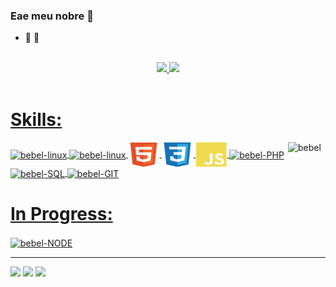 ### Eae meu nobre 👋

- 🌱 🤙

<br>
<div align="center">
  <a href="https://github.com/Bebel132">
  <img height="150em" src="https://github-readme-stats.vercel.app/api?username=Bebel132&show_icons=true&theme=dracula&include_all_commits=true&count_private=true"/>
  <img height="150em" src="https://github-readme-stats.vercel.app/api/top-langs/?username=Bebel132&layout=compact&langs_count=7&theme=dracula"/>
</div>
<br>
<div style="display: inline_block; align-items: center;">
  <h1>Skills: </h1>
  <img align="center" alt="bebel-linux" height="40" width="50" src="https://cdn.jsdelivr.net/gh/devicons/devicon/icons/linux/linux-original.svg"/>
  <img align="center" alt="bebel-linux" height="40" width="50" src="https://cdn.jsdelivr.net/gh/devicons/devicon/icons/windows8/windows8-original.svg"/>
  <img align="center" alt="bebel-HTML" height="40" width="50" src="https://raw.githubusercontent.com/devicons/devicon/master/icons/html5/html5-original.svg">
  <img align="center" alt="bebel-CSS" height="40" width="50" src="https://raw.githubusercontent.com/devicons/devicon/master/icons/css3/css3-original.svg">
  <img align="center" alt="bebel-Js" height="40" width="50" src="https://raw.githubusercontent.com/devicons/devicon/master/icons/javascript/javascript-plain.svg">
  <img align="right" alt="bebel" height="50" width="60" src="https://media.discordapp.net/attachments/805860115814940713/895292484261920818/unknown.png">
  <img align="center" alt="bebel-PHP" height="40" width="50" src="https://cdn.jsdelivr.net/gh/devicons/devicon/icons/php/php-plain.svg" />
  <img align="center" alt="bebel-SQL" height="40" width="50" src="https://cdn.jsdelivr.net/gh/devicons/devicon/icons/mysql/mysql-original.svg" />
  <img align="center" alt="bebel-GIT" height="40" width="50" src="https://cdn.jsdelivr.net/gh/devicons/devicon/icons/git/git-original.svg" />
  <h1>In Progress:</h1>
  <img align="center" alt="bebel-NODE" height="40" width="50" src="[https://cdn.jsdelivr.net/gh/devicons/devicon/icons/node/node-original.svg](https://cdn.jsdelivr.net/gh/devicons/devicon/icons/nodejs/nodejs-original.svg)" />
  
</div>
  
<hr>
  
<div> 
  <a href="https://www.instagram.com/bebenio132/" target="_blank"><img src="https://img.shields.io/badge/-Instagram-%23E4405F?style=for-the-badge&logo=instagram&logoColor=white"></a>
 <a href="https://discordhub.com/profile/801625131918950440" target="_blank"><img src="https://img.shields.io/badge/Discord-7289DA?style=for-the-badge&logo=discord&logoColor=white"></a> 
  <a href ="mailto:emanuel2005batista@gmail.com"><img src="https://img.shields.io/badge/-Gmail-%23333?style=for-the-badge&logo=gmail&logoColor=white"></a>
  
 
</div>
